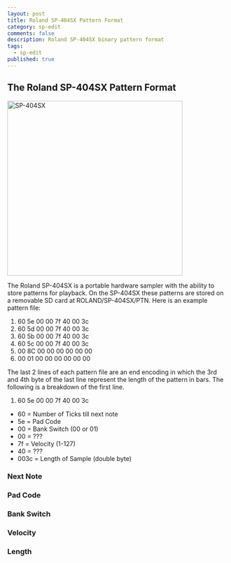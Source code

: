 ```yaml
---
layout: post
title: Roland SP-404SX Pattern Format
category: sp-edit
comments: false
description: Roland SP-404SX binary pattern format
tags:
  - sp-edit
published: true
---
```


## The Roland SP-404SX Pattern Format

<img src="https://i.imgur.com/hr6Cx6I.jpg" alt="SP-404SX" style="width: 400px;" align="middle"/>

The Roland SP-404SX is a portable hardware sampler with the ability to store patterns for playback. On the SP-404SX these patterns are stored on a removable SD card at ROLAND/SP-404SX/PTN. Here is an  example pattern file:

1. 60 5e 00 00 7f 40 00 3c
2. 60 5d 00 00 7f 40 00 3c
3. 60 5b 00 00 7f 40 00 3c
4. 60 5c 00 00 7f 40 00 3c
5. 00 8C 00 00 00 00 00 00 
6. 00 01 00 00 00 00 00 00

The last 2 lines of each pattern file are an end encoding in which the 3rd and 4th byte of the last line represent the length of the pattern in bars. The following is a breakdown of the first line.

1. 60 5e 00 00 7f 40 00 3c   


- 60 = Number of Ticks till next note
- 5e = Pad Code
- 00 = Bank Switch (00 or 01)
- 00 = ???
- 7f = Velocity (1-127)
- 40 = ???
- 003c = Length of Sample (double byte)

### Next Note
### Pad Code
### Bank Switch
### Velocity
### Length


